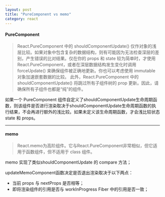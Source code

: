 ```yaml
---
layout: post
title: "PureComponent vs memo"
category: react
---
```


#### PureComponent

> React.PureComponent 中的 shouldComponentUpdate() 仅作对象的浅层比较。如果对象中包含复杂的数据结构，则有可能因为无法检查深层的差别，产生错误的比对结果。仅在你的 props 和 state 较为简单时，才使用 React.PureComponent，或者在深层数据结构发生变化时调用 forceUpdate() 来确保组件被正确地更新。你也可以考虑使用 immutable 对象加速嵌套数据的比较。
> 此外，React.PureComponent 中的 shouldComponentUpdate() 将跳过所有子组件树的 prop 更新。因此，请确保所有子组件也都是“纯”的组件。

如果一个 PureComponent 组件自定义了shouldComponentUpdate生命周期函数，则该组件是否进行渲染取决于shouldComponentUpdate生命周期函数的执行结果，不会再进行额外的浅比较。如果未定义该生命周期函数，才会浅比较状态 state 和 props。

---

#### memo

> React.memo为高阶组件。它与React.PureComponent非常相似，但它适用于函数组件，但不适用于 class 组件。

memo 实现了类似shouldComponentUpdate 的 compare 方法；

updateMemoComponent函数决定是否退出渲染取决于以下两点：

* 当前 props 与 nextProps 是否相等；
* 即将渲染组件的引用是否与 workInProgress Fiber 中的引用是否一致；
